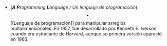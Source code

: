 - (_**A** **P**rogramming **L**anguage / Un lenguaje de programación_) $$\bullet$$ [[Lenguaje de programación]] para manipular arreglos multidimensionales. En 1957, fue desarrollado por Kenneth E. Iverson cuando era estudiante de Harvard, aunque su primera versión apareció en 1966.